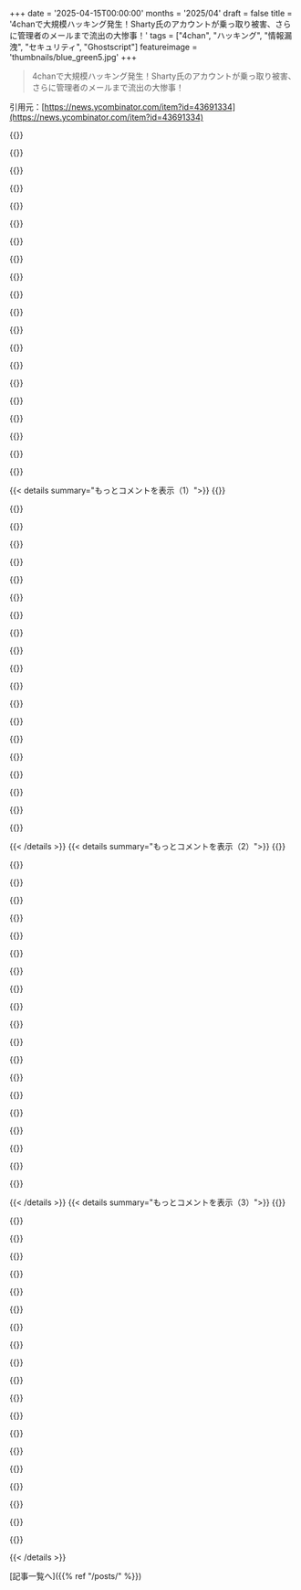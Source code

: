 +++
date = '2025-04-15T00:00:00'
months = '2025/04'
draft = false
title = '4chanで大規模ハッキング発生！Sharty氏のアカウントが乗っ取り被害、さらに管理者のメールまで流出の大惨事！'
tags = ["4chan", "ハッキング", "情報漏洩", "セキュリティ", "Ghostscript"]
featureimage = 'thumbnails/blue_green5.jpg'
+++

> 4chanで大規模ハッキング発生！Sharty氏のアカウントが乗っ取り被害、さらに管理者のメールまで流出の大惨事！

引用元：[https://news.ycombinator.com/item?id=43691334](https://news.ycombinator.com/item?id=43691334)

{{<matomeQuote body="ちょっと調べたら、ハッカーが使ったexploitを公開してたみたいだよ。どうやら一部の掲示板でPDFファイルのアップロードが許可されてたんだけど、サイト側でPDFファイルが本物かどうかチェックしてなかったんだって。アップロードされたPDFファイルは2012年のGhostscriptに渡されてサムネイルが生成されてたみたい。それで、攻撃者は適切なPostScriptコマンドを含むPDFをアップロードすることで、shellアクセスできるexploitを見つけたってことらしい。" userName="robotnikman" createdAt="2025-04-15T20:54:54" color="#45d325">}}

{{<matomeQuote body="それ、納得。何年も前にphotography boardで脆弱性に気づいたことがあるんだよね。写真をアップロードすると、4chanが投稿の横にEXIF情報を全部表示するんだけど、4chanのPHPコードがその処理を有名なEXIFライブラリに任せてて。そのライブラリが古くて、あんまりメンテナンスされてなかったんだ。EXIFってカメラのベンダーごとに独自の拡張機能があって、それをサポートしないといけないから、C言語で書かれたライブラリがもうめちゃくちゃで。heap overflowとかarbitrary writesとかheap sprayとか、やりたい放題。JPEGだからユーザーが入力したデータもたくさんあって、ほんと何でもできる。だからちょっとPoC書いたんだ。20kBのJPGで数GB分のheap sprayを試すやつ。投稿したら、サーバーがタイムアウトした。そこで脆弱性を報告…したかったんだけど、ASLR bypassがうまくいかなくて、興味なくなっちゃったんだよね（ライブラリについてはメールしたけど、メンテされてなかったみたい）。4chanってメンテナンスとかコードの品質が全然足りてない感じがした。昔リークしたPHPコードがそのまま使われてるみたいで（このEXIFライブラリの呼び出しも同じ）。" userName="loves_mangoes" createdAt="2025-04-15T21:17:47" color="#45d325">}}

{{<matomeQuote body="＞Just with a bunch of extra features hastily grafted and grown organically, but never dealing with the insane amount of technical debt”<br>これってソフトウェア業界全体で95%くらい当てはまるんじゃない？企業向けからSaaS、IoT、モバイル、デスクトップ、組み込みまで…ほとんどのものが、とりあえず動く機能をごちゃごちゃくっつけただけで、技術的負債は放置プレイ。よく動いてるなって思うレベル。もし車がこんな風に作られてたら、毎日何百万台も故障して路肩に止まってるよ。" userName="ryandrake" createdAt="2025-04-16T00:28:33" color="">}}

{{<matomeQuote body="＞If cars (the non-software parts) were made like this, there would be millions of them breaking down by the side of the road daily.”<br>自動車業界のCEだけど…マジでそうなってきてるよ。昔は車は工場出荷時に完成してたけど…今は顧客が触る前にコードを仕上げるのに数週間かかるし、それも考慮されてる。OTAアップデートでもっとひどくなる。クレームがたくさん来たら直せばいい、みたいな。昔の車は最高だった。アホどもがインターネットにつないだせいで。" userName="SV_BubbleTime" createdAt="2025-04-16T01:48:42" color="#45d325">}}

{{<matomeQuote body="＞Then some morons connected them to the internet for no good reasons.”<br>今の時点では、エンジニアリングがダメだよね。公平に見て、良いcar OS、良いsmartphone OSは作れたはず。でもみんな自分のpie castleを作りたがったから。もっと便利なスマホとか、修理をサポートしてくれるcar OSとか、ありえるけどメーカーがそれを望んでない。" userName="raxxorraxor" createdAt="2025-04-16T07:58:49" color="">}}

{{<matomeQuote body="ちゃんとしたRTOSカーネルとUIレイヤーを使ったら、最新のスマホスタックが使えないって開発者が文句言うんだよね。SonyはカメラでRTOS Linuxシステムを3秒で起動してるし、そのファームウェアはミッションクリティカル。インフォテイメントシステムでもできるはず。" userName="bayindirh" createdAt="2025-04-16T09:02:55" color="">}}

{{<matomeQuote body="3秒は長いな。何にそんな時間かかってるの？コールド/ウォームブートの違い？" userName="throwanem" createdAt="2025-04-16T11:04:32" color="">}}

{{<matomeQuote body="起動プロセスはSteadyShotの状態チェック（センサーをちょっと動かして、中央にロックする）がほとんど。でも、その3秒は気にならないんだよね。スイッチ入れてカメラを構えると、もう撮影できる状態になってるから。1分後にpowersaveに入るけど（設定可能）、これはS3スリープみたいなもんで、復帰はもっと早い。" userName="bayindirh" createdAt="2025-04-16T11:11:54" color="">}}

{{<matomeQuote body="なんか複雑だな。IBISはあったら嬉しいけど、レンズの手ぶれ補正で2段分くらいはなんとかなるからいいかな。" userName="throwanem" createdAt="2025-04-16T13:07:53" color="">}}

{{<matomeQuote body="いやいや、Sony A7-III以降のカメラセンサーはマジでレベル違うよ（Fuji、Canon、Nikonも）。IBISと標準レンズ（28/2とか）があれば、夕暮れや夜に信じられないような写真が撮れる。手ぶれ補正付きレンズなら、さらに良くなるし。ブレると思ってた写真が完璧に撮れること多いよ。例えば：https://www．flickr．com/photos/zerocoder/49047642802/in/photo…" userName="bayindirh" createdAt="2025-04-16T13:31:25" color="#ff5c5c">}}

{{<matomeQuote body="OTAファームウェアのアップデートってマジヤバくない？保険会社は現状を把握してんのかな？" userName="gopher_space" createdAt="2025-04-16T02:44:31" color="">}}

{{<matomeQuote body="昔、WireにCherokeeのハッキング記事があったけど、”2人のハッカー”のせいになってた。でも実際は、そいつら表面的にしか知らなかったんだよ。Sprintのネットワークの欠陥を自力で見つけたわけないじゃん。たぶん政府機関が自動車メーカーに圧力をかけて、”セキュリティを真剣に考えさせる”ためだったんだと思う。でも結局、政府にバックドアやデータへのアクセスを与えてるだけなんだよね。業界のルールに従わないと潰される。もし裏で何が起きてるか知ったら、みんな自動車業界を見る目が変わると思うよ。" userName="SV_BubbleTime" createdAt="2025-04-16T04:16:30" color="#ff33a1">}}

{{<matomeQuote body="＞そんで、アホな連中が何の理由もなくインターネットに接続しちまったんだよな。<br>Elon MuskとFranz von Holzhausenのことだよ、マジで。" userName="Shekelphile" createdAt="2025-04-16T02:24:27" color="">}}

{{<matomeQuote body="最近の車は3Gの携帯電話回線を使って、常に走行データを送信してるんだって。2012年くらいから一般的になったらしい。" userName="fwungy" createdAt="2025-04-16T06:22:00" color="">}}

{{<matomeQuote body="いや、全然違うって。Obamaとその周辺が近いね。2008年の自動車業界危機（Carpocalypse）の頃、政府機関がこぞってインターネット接続車を推進し始めたんだよ。技術がまだ追いついてないのにね。裏では色々怪しい動きがあって、2008年の危機はGMとChryslerだけの問題じゃなくて、ジャストインタイム生産方式の欠陥が原因で、世界の自動車生産が止まる可能性があったんだ。そのせいで政府が自動車業界に深く関わるようになった。今じゃ、みんなの車のABSは確実にスパイしてるし、未完成の車が平気で売られてる。Muskのことが嫌いなのはわかるけど、これはMuskのせいじゃない。Teslaも車はコンピューターじゃないって学んでる途中だけど、この機能は元々政府が始めたことなんだ。" userName="SV_BubbleTime" createdAt="2025-04-16T04:13:03" color="#ff5733">}}

{{<matomeQuote body="Obamaが大統領になったのは2009年1月だよ。" userName="tapoxi" createdAt="2025-04-16T05:20:43" color="">}}

{{<matomeQuote body="＞悪いやつらがヒドイこと言うんだよな<br>世界一の大金持ちが公然と有権者に賄賂を贈り、大統領がその男が投票機を不正操作したと主張し、その男がナチスの敬礼をして、ヨーロッパに行ってナチス党を支援し、そして彼は基本的にホワイトハウスに引っ越し、彼の会社が魔法のように政府の契約を獲得し始め、共感は悪いことだと言い、政府を監督なしに骨抜きにし始める…こんな状況を軽視したら、信用を失うよ。もちろん、このクソ野郎は酷いことも言ってるけど。" userName="KPGv2" createdAt="2025-04-16T04:27:45" color="#ff5733">}}

{{<matomeQuote body="“有権者への賄賂”だって？<br>いや、彼はスポークスマンとして雇っただけだよ。完全に合法。個人的には、人々を投票所に足を運ばせるような前向きな動機は大歓迎だ。<br>“ナチス式敬礼”だって？<br>それは意図的なデマで誇張だよ。あれは「ナチス式敬礼」じゃなかったし、彼は「ハイル・ヒトラー」ではなく「心を込めて」と言ったんだよ。いい加減にしてくれよ。<br>“魔法のように政府の契約を獲得”だって？<br>どの契約のこと？宇宙飛行士の救出のこと？Biden政権はすでにSpace Xと契約を結んでいる。<br>政府機関が詐欺、浪費、税金の不正使用を発見したことに怒ってるのかよ！もしBernie Sandersが提案したら、みんな大絶賛するんじゃないの？" userName="danielktdoranie" createdAt="2025-04-16T13:13:54" color="">}}

{{<matomeQuote body="もしナチスの敬礼じゃなかったら、明日会社に行って（Muskがやったのと同じように）上司の前でやってみて、何が起こるか教えてくれよ。" userName="ryandrake" createdAt="2025-04-16T15:06:51" color="#38d3d3">}}

{{<matomeQuote body="浪費、詐欺、不正行為と戦う方法は色々あるけど、”省庁にパラシュートで乗り込んで、職員をほとんど解雇して、浪費、詐欺、不正行為をなくしたからおめでとう”みたいなやり方は違うと思うんだよね。確かに省庁の支出は減ったかもしれないけど、詐欺や不正行為を積極的に調査する人を排除したことで、詐欺を働いても捕まらない人が増えた可能性もある。自分で自分の首を絞めたんじゃない？" userName="sleepybrett" createdAt="2025-04-16T16:23:33" color="#38d3d3">}}

{{< details summary="もっとコメントを表示（1）">}}
{{<matomeQuote body="政府はまだ崩壊してないんだね。あと、DOGEが無駄や不正をなくす方法についてのあんたの漫画みたいな評価には賛成できないな。社会保障局の明らかな不正は、それの証拠以上だよ。140歳の人を知ってるか？" userName="danielktdoranie" createdAt="2025-04-18T14:40:19" color="">}}

{{<matomeQuote body="Bill GatesとGMの話を思い出すなー（でも、どうやら否定されてるみたいだけど）<br>https://www.snopes.com/fact-check/car-balk/" userName="vanschelven" createdAt="2025-04-16T06:44:42" color="">}}

{{<matomeQuote body="7．オイル、水温、オルタネーターの警告灯が、単一の「一般的な車のデフォルト」警告灯に置き換えられる。<br>…<br>10．時々、理由もなく、車がロックして、ドアハンドルを持ち上げ、キーを回し、ラジオのアンテナをつかむまで中に入れてくれなくなる。<br>11．GMは、すべての車の購入者に、Rand-McNally（GMの子会社）のデラックス版ロードマップを、必要も欲しくもないのに購入させる。このオプションを削除しようとすると、車の性能が50％以上低下する。さらに、GMは司法省の捜査対象となる。<br>…<br>13．「スタート」ボタンを押してエンジンを切る。" userName="axus" createdAt="2025-04-16T12:40:35" color="">}}

{{<matomeQuote body="＞よく動いてるなって思うよ。<br>＞もし車がこんな風に作られてたら、毎日何百万台も故障して道端に止まってるだろうね”<br>ソフトウェア面はそうだけど、飛行機もよく落ちないなって思う。でも、今までは有名な“最近の”出来事を除いて、空から落ちてくることはなかった。杜撰な管理を考えると驚きだよ。運が良かったんだね。" userName="fransje26" createdAt="2025-04-16T09:58:46" color="">}}

{{<matomeQuote body="車は置いといて、何百万もの人々の医療、退職金、生活、国家安全保障、秘密、存在証明がかかってる政府システムをこんな風に扱ったらどうなるか想像してみて？幸い、そういうシステムはもう少し真面目に扱ってるから、少しコストがかかるし、速く動いて壊すことはできないけどね。" userName="_DeadFred_" createdAt="2025-04-16T02:33:21" color="#785bff">}}

{{<matomeQuote body="そういう種類の政府のソフトウェアって、地球上で最悪レベルだよね。" userName="chasd00" createdAt="2025-04-16T11:26:56" color="">}}

{{<matomeQuote body="俺が知る限り、Pooleが10年前にサイトを売ってから、マジなメンテナンスは行われてないな。Hiroyukiがお金を払ったけど、ほとんど忘れてるんじゃない？" userName="bigfatkitten" createdAt="2025-04-15T21:41:58" color="">}}

{{<matomeQuote body="2019年にPHP 5.3から7.1にスタックをアップグレードしなきゃいけなかったんだけど…彼らが実行してたPHPのバージョンを知ってる？" userName="lazystar" createdAt="2025-04-16T01:57:41" color="">}}

{{<matomeQuote body="よくある脆弱性だよね。俺が昔やったハックの一つは、PFPをアップロードできるフォーラムだったんだけど、それが実際に画像かどうかチェックしてなかったんだ。ASPファイルをアップロードして、エクスプローラーみたいなインターフェースを提供するようにコーディングしたんだ。管理者パスワードをテキストファイルで見つけた。それは”internet”そのものだった。RDPが開いてた。これは4000社以上のホスティングプロバイダーだったんだぜ。メール送ってやった。感謝の言葉はなかったけどね。常に何がアップロードされてるかチェックしろよな。" userName="qingcharles" createdAt="2025-04-15T21:59:56" color="#785bff">}}

{{<matomeQuote body="ASPを画像としてアップロードして、サーバーサイドで実行させるのは一つの手口だよね。<br>でも、このケースはちょっと違うんだ。<br>この問題は、PDFとPostScriptの関係の癖に依存してる（PDFはPostScriptのサブセット上に構築されている）。<br>たとえば、C言語で書かれた画像フォーマットがあったとして、コンパイルして実行すると、幅、高さ、そしてRGB値のストリームが生成されて画像が形成されるとする。そして、これを形式化して、誰かがCコンパイラを書かなくても、この普通のCのように見えるファイルからキービットを取り出して同じ結果を生成できるようにする。<br>今、あなたのウェブサイトがそのような画像ファイルのアップロードをサポートしていて、サムネイルを生成するためにレンダリングする必要があるけど、コードをコンパイルする必要のない最小限の実装の代わりに、gccを実行して出力を実行するとする。<br>それが、今回起こったことと多かれ少なかれ同じなんだ。<br>PDFが基本的にPostScriptのサブセットであることは、あまり知られていないことに注意する価値がある。だから、こいつらがこれに引っかかったのも、C言語が誰も話さない奇妙な言語になり、GCCが汎用Cコンパイラではなく”その画像フォーマットを扱うツール”として知られるようになったのと同じくらい驚くことじゃない。" userName="Arch-TK" createdAt="2025-04-15T22:31:22" color="#38d3d3">}}

{{<matomeQuote body="＞PDFがPostScriptのサブセットってのはマジじゃないよ。仕様書のAppendix A、p985を見て。PDFの演算子とPostScriptの対応が全然違うじゃん。もし対応があるとしてもね。PDFのイメージングモデルはPostScriptから借りてる部分もあるけど、透明性とか違う部分もあるし。ファイル自体も全然違う。<br>今回の件はPDFじゃなくて、拡張子を.pdfに変えたPostScriptファイルが悪用されたんだって。GhostScriptの脆弱性を突いて、コードを実行したみたい。4chanがPDFのチェックしてなかったのが原因らしいよ。" userName="mkl" createdAt="2025-04-15T23:50:20" color="#ff5c5c">}}

{{<matomeQuote body="キーワードは「基本的に」ってこと。PDFの2.4節を読んでみて。GhostScriptはPostScriptのインタープリタで、PDFファイルを扱えるんだ。PDFにGhostScriptのエクスプロイトが埋め込まれてるかどうかは、ここでは重要じゃないんだよね。" userName="Arch-TK" createdAt="2025-04-15T23:56:36" color="">}}

{{<matomeQuote body="それって「Pythonは基本的にCのサブセット」って言ってるようなもんじゃん。Cythonみたいな変換をすればいいだけでしょ？PDFをPostScriptに変換できるのは、PythonをGCCで理解できるようにするのと同じ。それって「サブセット」の意味じゃないよね。" userName="mkl" createdAt="2025-04-16T02:00:26" color="#ff5c5c">}}

{{<matomeQuote body="PDFの該当箇所読んだ？" userName="Arch-TK" createdAt="2025-04-16T07:42:57" color="">}}

{{<matomeQuote body="昔、PSPのXMBがBMPとかTIFFファイルでクラッシュしてたのを思い出すな。俺はまだ子供だったけど、クラスメートのPSPを片っ端から「海賊版」にしてたんだ（小銭と交換で）。いい時代だった。" userName="Funes-" createdAt="2025-04-15T22:28:59" color="">}}

{{<matomeQuote body="これ昔からある有名なエクスプロイトじゃん。2012年のGhostScriptなんて使うなってこと。" userName="jrochkind1" createdAt="2025-04-15T23:00:20" color="">}}

{{<matomeQuote body="＞2012年のGhostScriptなんて使うなって？<br>Wikipediaによると、Ghostscriptは2013年2月にライセンスをGPLv3からGNU AGPLに変更したらしい。AGPLライセンスは法的クリプトナイトだから、それが理由かもね。" userName="donnachangstein" createdAt="2025-04-16T00:16:24" color="">}}

{{<matomeQuote body="＞攻撃者にシェルアクセスを与える可能性がある。<br>このエクスプロイトってどういう仕組みなの？SSHポートを開くとか、ブラウザベースのターミナルが表示されるとか？" userName="xattt" createdAt="2025-04-16T00:03:33" color="">}}

{{<matomeQuote body="攻撃者は自分のPCとかサーバーでポートを開いて、そこに接続させるんだ。エクスプロイトはそこへの接続を確立して、シェルアクセスを渡す。'reverse shell'で検索してみて。<br>FTPのアクティブモードみたいな感じ。<br>ICMP echo requestを使う方法もある。ICMP echo requestは任意のバイトをペイロードにできるから、それを使ってシェルの出力を送るんだ。ファイアウォールでUDP/TCPがブロックされてても、ICMPは通ることがあるからね。やり方は色々あるよ。" userName="nwallin" createdAt="2025-04-16T00:52:53" color="#ff5733">}}

{{<matomeQuote body="ソースある？疑ってるわけじゃなくて、ただ気になるだけ。" userName="0x303" createdAt="2025-04-15T21:17:05" color="">}}


{{< /details >}}
{{< details summary="もっとコメントを表示（2）">}}
{{<matomeQuote body="4chanについての考察はマジ興味深い。今のSNSとかの状況って4chanより酷い部分もある気がするんだよね。iPhoneが出てきたあたりから4chanのノリが世界中に広まった感じ。昔の4chanユーザーは今より筋が通ってた気がする。「お前の個人的な軍隊じゃねーぞ」って意識があったし。今はドクシングとか当たり前だし、なんか怖いよね。インスタとか見てるとエロい画像も多いし、OFのクリエイターも増えすぎ。ミームもつまんなくなったし。" userName="shipscode" createdAt="2025-04-15T13:01:52" color="">}}

{{<matomeQuote body="4chanは今のSNSより全然マシだと思う。匿名で書き込めるし、投票とかランキングもないから。全ての投稿が平等に評価されるべきだし、誰が書いたかとか関係ない。バブルの中で評価が決まることもないし。自分の目で見て判断するしかないんだよね。" userName="Ferret7446" createdAt="2025-04-16T06:15:39" color="#ff33a1">}}

{{<matomeQuote body="若い頃は4chanの匿名性が良かったけど、今はモデレーションがなってないプラットフォームは嫌だ。過激な表現にも飽きたし、ユーザーの質も下がった気がする。最近4chan見ると、半分は嫌悪感しかないポルノみたいな画像だし、もう半分は精神病んでる人の投稿。まともな会話ができない人が多すぎる。昔は面白い意見もあったけど、今は変なやつばっかり。" userName="lurk2" createdAt="2025-04-16T12:50:58" color="">}}

{{<matomeQuote body="＞まともな会話ができない人が多すぎる<br>それはそうだけど、検閲が厳しい場所じゃ有益な意見も言えなくなるんだよ。現状を批判すると叩かれるし。 Redditのモデレーターなんて、古参ってだけで選ばれてるようなもんだし。ちょっと過激なこと言っただけでBANされることもあるし。4chanはクソだけど、まだマシな方だと思う。" userName="NoMoreNicksLeft" createdAt="2025-04-16T13:59:13" color="">}}

{{<matomeQuote body="＞ Redditのモデレーターなんて、古参ってだけで選ばれてるようなもんだし<br>Spezはそいつらを地主みたいだって言ってたけど、まさにその通り。4chanも同じようなもんだよ。/lit/とか/trv/とか/his/で、明らかにトピックに関係ある投稿をしたのに、管理人が気に入らないってだけでBANされたことあるし。気に入らないプラットフォームからは離れるのが一番。問題は、みんな同じサイトに集まっちゃって、他に選択肢がないこと。" userName="lurk2" createdAt="2025-04-16T14:40:05" color="">}}

{{<matomeQuote body="それってstackoverflowのことじゃん。他の場所でBANされるのは、まともなことが言えないからでしょ。モデレーターが優秀だからじゃないよ。 Discordに関する投稿でBANされるのも同じ理由じゃない？" userName="GoblinSlayer" createdAt="2025-04-16T18:49:23" color="">}}

{{<matomeQuote body="＞Hacker Newsはほぼ全ての点で優れている<br>一部の狭いトピックに限れば、まあそうかもね。でも政治的な話ができないのが大きい。 Redditも、トランプが大統領になる前は4chanよりマシだったけど、人が増えすぎてダメになった。連邦化されたネットワークがいいかもしれないけど、結局は変なコミュニティ同士が対立するだけだと思う。 Lemmyとか見た？ 最初のインスタンスはスターリンみたいな共産主義者が牛耳ってたよ。技術的な解決策じゃ、こういう問題は解決できない。" userName="NoMoreNicksLeft" createdAt="2025-04-16T19:03:53" color="">}}

{{<matomeQuote body="モデレーションがないのはもっと最悪。 Rage Baitみたいなコンテンツが上位に来るし、まともな人は寄り付かなくなる。特に/pol/はひどい。ヘイトスピーチばっかりで、まともな議論なんてない。2007-2010年頃は/g/とか/sci/とか/mu/とか/fa/によくいたけど、今は見る影もない。今はどこも酷い。4chanに残ってる人はいない。Redditの方が100倍マシ。" userName="tovej" createdAt="2025-04-16T14:24:56" color="">}}

{{<matomeQuote body="なんでみんな4chanはモデレーションされてないって思うの？ ゴア画像とかポルノとか違法なものはちゃんとBANされるし、通報もされるよ。ただ、現状に逆らうことを言うのが許されてるってだけ。それは良いことじゃない？" userName="throwaway652368" createdAt="2025-04-16T14:53:29" color="">}}

{{<matomeQuote body="＞思想犯罪とも言う<br>殺人教唆は思想犯罪ってこと？そんなの許されるべきじゃないでしょ。" userName="lurk2" createdAt="2025-04-16T15:04:22" color="">}}

{{<matomeQuote body="4chanで誰かを殺す陰謀を見たことないな。アメリカの法律違反だし、サイトで禁止されてる。特定の人じゃなくて、民族全体のジェノサイドを煽るヤバい投稿はあるけど、それはマジで頭おかしいけど、検閲されるべきじゃないと思う。太陽を爆破しようって提案するのと同じで、違法じゃないでしょ。" userName="throwaway652368" createdAt="2025-04-16T15:16:46" color="">}}

{{<matomeQuote body="＞民族全体のジェノサイドを煽るヤバい投稿はあるけど、それはマジで頭おかしいけど、検閲されるべきじゃない<br>なんで検閲しちゃダメなの？あいまいな感情から実際に実行に移るまで、マジであっという間だよ。ルワンダを見てみろよ。" userName="lurk2" createdAt="2025-04-16T15:38:17" color="">}}

{{<matomeQuote body="だって誰も傷つけないじゃん。検閲法がジェノサイドを防ぐ全てだってんなら、「うわー、マジであのグループをジェノサイドしたいけど、検閲法が邪魔だ。しゃーない、別のことでも探すか…」ってなるわけないじゃん。<br>お前の主張は、意図的かどうかは別として、モット・アンド・ベイリー戦略だよ。4chanが「マジで非難されるべき政治的意見」を許容してるって非難してるけど、多くの人にとってそれには「女性は男性のスポーツに参加すべきじゃない」とか「子供に性転換手術を受けさせるべきじゃない」って意見も含まれる。それが“ベイリー”。でも、それを擁護する代わりに、殺人未遂みたいな“モット”に逃げてる。人によっては、堕胎は殺人だ。堕胎を奨励する発言を検閲すべき？違うでしょ。それこそ俺がお前のモット・アンド・ベイリーに対抗するために、自分のモット・アンド・ベイリーを使ってるだけだよ。<br>結局、民間企業が何を話していいか選ぶべきじゃない。それを選べるのは議員だけ。もしお前があるウェブサイトで言われてる事が気に入らないなら、そのウェブサイトじゃなくて議員に言うべきだ。" userName="throwaway652368" createdAt="2025-04-16T16:10:30" color="#ff5c5c">}}

{{<matomeQuote body="＞だって誰も傷つけないじゃん<br>脅迫は物理的に誰も傷つけない。殺人未遂も、実際に殺人が起こるまでは殺人じゃない。ジェノサイドを呼びかけるのは、実際のジェノサイドじゃない。でも、ジェノサイドを実行するための第一歩以外の何の意味がある？言論が犯罪レベルに達する例は他にもたくさんある。誰もオーウェル的だとは思わないだろうけどね。<br>＞検閲法がジェノサイドを防ぐ全てだってんなら、「うわー、マジであのグループをジェノサイドしたいけど、検閲法が邪魔だ。しゃーない、別のことでも探すか…」ってなるわけないじゃん<br>その論理だと、法律なんていらないってことになる。だって、人はいつだって法律を回避する方法を見つけるから。<br>＞お前は4chanが「マジで非難されるべき政治的意見」を許容してると非難してる<br>それは別の人の引用だよ。俺が言いたいのは、/pol/で見かけるような内容は扇動レベルに達することが多くて、それについて訴追するのは間違ってないってこと。脅迫を犯罪とするのと同じ論理で、ヘイトスピーチを犯罪とすることも正当化できる。メタ的な議論は、新しい暴力のカテゴリーを発明したり、既存のカテゴリーを再定義したりすることに移るだろうけど、それは単なる滑りやすい坂論法で、既存の法律を悪意を持って解釈することに対する無限の寛容があると仮定してるだけ。例えば、殺人を違法にしても、死刑について議論することを禁止するほど、殺人の定義が拡大されることはない。" userName="lurk2" createdAt="2025-04-16T16:28:11" color="">}}

{{<matomeQuote body="ルワンダは、大規模なインターネットフォーラムで有名だったわけじゃない。ルワンダのジェノサイドは、閉ざされたドアの部屋での囁き声や内緒話から始まった。誰も簡単に監視できない場所で。もしお前が4chanみたいなのを検閲することに成功したら、そういう囁き声が、耳を傾けてくれる人がいない場所で聞こえるようになるのを楽しみにしてろよ。<br>人間には、聞いたり読んだりすることを禁じられている言葉を聞いたり読んだりしたいという自然な欲求がある。もしお前がジェノサイドの野望に信憑性を与えたいなら、禁止して検閲しろ。" userName="NoMoreNicksLeft" createdAt="2025-04-16T19:09:50" color="#ff5733">}}

{{<matomeQuote body="それな。今のソーシャルメディアの悪いところは、ランキング形式のプラットフォームのせいだと思う。アップボートとかダウンボート、いいね！とか。あれはエコーチェンバーになって、ニュアンスよりも気の利いた一言を優先するし、物議を醸すような意見は効果的に検閲される。<br>とは言え、HNはそれなりに機能してる。でも、ある意味では、アウトライヤーを検閲するって意味では、もっとひどい。" userName="sph" createdAt="2025-04-16T07:29:05" color="">}}

{{<matomeQuote body="“Not your personal army”はdoxxingしないってことだけじゃない。スケープゴートに対する憎しみで団結した見知らぬ人のコミュニティを想像しようとする試みを拒否することだ。" userName="amadeuspagel" createdAt="2025-04-15T13:52:49" color="">}}

{{<matomeQuote body="もし誰かが4chanでヘイトモブを組織したら、どうやって知るんだ？<br>4chanはそれを露骨に拒否してるから、すぐに別の場所に移動するだろうけど、誰かを攻撃するために別のサーバーにフォローするような仲間を見つけるには最高の場所だ。" userName="shadowgovt" createdAt="2025-04-15T18:49:42" color="">}}

{{<matomeQuote body="4chanは常にそれを拒否すると主張してきたけど、特定の方向に誘導されることに免疫があったわけじゃない。" userName="Klonoar" createdAt="2025-04-15T21:13:55" color="">}}

{{<matomeQuote body="つまり“Not your personal army” == ジャーナリストになるなってこと？" userName="bboygravity" createdAt="2025-04-15T21:25:29" color="">}}


{{< /details >}}
{{< details summary="もっとコメントを表示（3）">}}
{{<matomeQuote body="それって、掲示板やサイトを荒らそうとするやつらに対するテンプレ返信だったんだよね。負け犬が腹いせでやるみたいな。Flash mobを無料マーケに使おうとした企業みたいなもんかな。" userName="anigbrowl" createdAt="2025-04-15T22:56:49" color="">}}

{{<matomeQuote body="4chanの一番の問題は言葉遣いかな。マジで相手の気持ちとか考えないし、共感力も低い。それが他のSNSにも広がってるのが残念。HNみたいにみんなが話せば、もっといい場所になるのにね。" userName="PixelForg" createdAt="2025-04-16T02:20:52" color="">}}

{{<matomeQuote body="「彼ら」なんていないよ。SNSから来た人みたいに、みんなが共有するコミュニティがあると思ってるんでしょ？逆だよ。ルールなんてないし、仲間意識もいらない。スラングが嫌なら使わなくていいし、つまらない投稿に敬意を払う必要もない。匿名掲示板も普通のサイトと同じだよ。クソみたいな投稿はどこにでもあるしね。「文明的な議論」ってやつに時間を使うよりマシ。" userName="ogurechny" createdAt="2025-04-16T12:16:43" color="#785bff">}}

{{<matomeQuote body="4chanの層って、他のサイトと大体同じってこと？" userName="fwip" createdAt="2025-04-16T17:26:30" color="">}}

{{<matomeQuote body="まあ、入りたい人は誰でも入れたし。メディアもずっと報道してたから、誰でも知ってたでしょ。" userName="ogurechny" createdAt="2025-04-16T18:46:09" color="">}}

{{<matomeQuote body="入りたい人は誰でも入れるけど、同じような人が集まるとは限らないじゃん。TwitterとかFacebookだって、似てるようでユーザー層は違うし。" userName="fwip" createdAt="2025-04-16T20:26:02" color="">}}

{{<matomeQuote body="昔は、普通のネットユーザーがイメージボードに来ても何が起こってるか分からなくて、普通のサイトに戻ってたんだよね。ジャーナリストが書いたガイドなんてなかったし。「荒らし」についての情報記事もなかった。イメージボードのスラングを使うと、子供扱いされてたし。今となっては4chanも普通になったよ。" userName="ogurechny" createdAt="2025-04-16T21:21:14" color="#ff5c5c">}}

{{<matomeQuote body="3/10のトロル<br>それって、ネットの基本原則に反してるし、4chanの文化にも反してるよね。<br>大事なのは、一般人の気分で何が許されるかを決めないこと。" userName="starfezzy" createdAt="2025-04-16T14:29:59" color="">}}

{{<matomeQuote body="それが嫌なんだよね。ネットがこうであるべき理由はないじゃん。リアルと同じようにすればいいだけなのに。ネットで悪口言うやつが嫌い。だから4chanには行かない。" userName="PixelForg" createdAt="2025-04-16T14:47:33" color="">}}

{{<matomeQuote body="TwitterとかRedditとかBlueskyとかFacebookでも、誰も人の気持ちなんて気にしてないよ。ただ、特定の言葉を避けてるだけ。" userName="YurgenJurgensen" createdAt="2025-04-16T09:14:28" color="">}}

{{<matomeQuote body="Blueskyにめっちゃ気の合う仲間たちがいて、お互いの気持ちを大切にしてるんだ。他の場所は知らないけど、俺がいる場所は今までで一番ネットでいい経験になってるよ。" userName="Zambyte" createdAt="2025-04-16T12:12:51" color="#ff33a1">}}

{{<matomeQuote body="それってパフォーマンスでしょ。本物じゃないって。" userName="artursapek" createdAt="2025-04-16T12:21:15" color="">}}

{{<matomeQuote body="いや、違うって。Blueskyで知り合った人に実際に会う予定もあるし。Blueskyで知り合った海外の人から手紙ももらったし。Blueskyで知り合った人を、同じ悩みを抱えてる俺の母親に紹介したんだ。俺や友達のこと何も知らないのに、そんなこと言うのはマジで変だよ。" userName="Zambyte" createdAt="2025-04-16T12:32:49" color="#ff5733">}}

{{<matomeQuote body="Blueskyでの人との繋がりを深める例が、全部Bluesky以外の場所に移動してるのが気になるな。本当に繋がりが深いなら、SNSから離れる必要なくない？" userName="YurgenJurgensen" createdAt="2025-04-16T14:31:10" color="">}}

{{<matomeQuote body="HNは色んな意味で4chanみたいなもんじゃない？頭が良くて、紳士的な人がここに来るだけで。頭はいいけど、あえてアホなフリしてるやつらが行くのが4chan。" userName="HaZeust" createdAt="2025-04-16T05:50:46" color="">}}

{{<matomeQuote body="HNは4chanのおっさん版みたいなもんかな。イメージボードだと、常に12歳と議論してる気分になるんだよね。" userName="sph" createdAt="2025-04-16T07:30:27" color="">}}

{{<matomeQuote body="プラットフォームの年齢の話じゃないんだよ。ユーザーの平均精神年齢の話だよ。" userName="sph" createdAt="2025-04-16T13:15:55" color="">}}

{{<matomeQuote body="白人至上主義の大量殺人犯の多くが4chanのユーザーで、バッファローの銃乱射事件の犯人が殺人事件をライブ更新してた時も応援してたんだ。<br>＞https://www．thetrace．org/newsletter/4chan-moderation-buffalo…<br>クライストチャーチの銃乱射事件の犯人も4chanの常連だった。<br>＞https://theconversation．com/christchurch-terrorist-discussed…<br>白人ナショナリスト／至上主義者の「boogaloo」運動全体が4chanで始まったんだ。<br>＞https://www．splcenter．org/resources/reports/mcinnes-molyneux…<br>「Not your personal army」とか言ってるけど、4chanユーザーは日常的に個人情報を暴露したり、SWATを送り込んだり、嫌がらせをしてた。<br>なんでみんな4chanを美化しようとしてるのかマジで意味不明。" userName="KennyBlanken" createdAt="2025-04-15T23:50:14" color="#38d3d3">}}

{{<matomeQuote body="Facebook、Twitter、Redditを使ったやつらは何人いたんだ？主流メディアでは人気があるから報道されないけど、4chanに一度も投稿したことなくて“良い”SNSだけ使ってるヤバい奴らもたくさんいると思うぞ。" userName="sph" createdAt="2025-04-16T07:31:46" color="#785bff">}}

{{<matomeQuote body="なんか/pol/とウェブサイト全体をごっちゃにしてる人が多すぎな気がするんだよねー。俺は/tg/（テーブルトークメディア）とか/ck/（料理）とか/fit/（フィットネス）みたいな健全な板を見てるのが好きだったし。2015年から19年にかけては/tv/でSWの続編についてめっちゃ議論したし。読者は意外と多様で、匿名性のおかげでみんなより集中して返信してたんだよね。bodybuilding.comがなくなって、あの青い板が古き良きインターネットの最後の砦みたいな感じだったんだよなー。" userName="Red_Tarsius" createdAt="2025-04-15T12:47:12" color="">}}


{{< /details >}}


[記事一覧へ]({{% ref "/posts/" %}})
